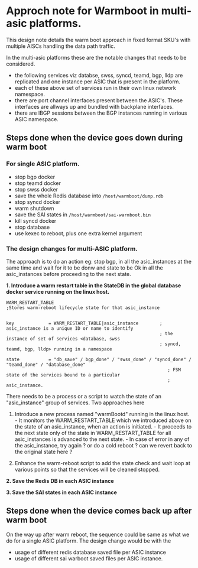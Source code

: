 # Approch note for Warmboot in multi-asic platforms.
This design note details the warm boot approach in fixed format SKU's with multiple AISCs handling the data path traffic.

In the multi-asic platforms these are the notable changes that needs to be considered.
  - the following services viz databse, swss, syncd, teamd, bgp, lldp are replicated and one instance per ASIC that is present in the platform.
  - each of these above set of services run in their own linux network namespace.
  - there are port channel interfaces present between the ASIC's. These interfaces are allways up and bundled with backplane interfaces.
  - there are IBGP sessions between the BGP instances running in various ASIC namespace.


## Steps done when the device goes down during warm boot

### For single ASIC platform.

  - stop bgp docker 
  - stop teamd docker
  - stop swss docker
  - save the whole Redis database into ```/host/warmboot/dump.rdb```
  - stop syncd docker
  - warm shutdown
  - save the SAI states in ```/host/warmboot/sai-warmboot.bin```
  - kill syncd docker
  - stop database
  - use kexec to reboot, plus one extra kernel argument


### The design changes for multi-ASIC platform.

The approach is to do an action eg: stop bgp, in all the asic_instances at the same time and wait for it to be donw and state to be Ok in all the asic_instances before proceeding to the next state.

**1. Introduce a warm restart table in the StateDB in the global database docker service running on the linux host.**
```
WARM_RESTART_TABLE
;Stores warm-reboot lifecycle state for that asic_instance


key             = WARM_RESTART_TABLE|asic_instance        ; asic_instance is a unique ID or name to identify
                                                          ; the instance of set of services <database, swss
                                                          ; syncd, teamd, bgp, lldp> running in a namespace

state           = "db_save" / bgp_done" / "swss_done" / "syncd_done" / "teamd_done" / "database_done"
                                                             ; FSM state of the services bound to a particular 
                                                             ; asic_instance.
```
There needs to be a process or a script to watch the state of an "asic_instance" group of services. Two approaches here 

  1. Introduce a new process named "warmBootd" running in the linux host.
    - It monitors the WARM_RESTART_TABLE which we introduced above on the state of an asic_instance, when an action is initiated.
    - It proceeds to the next state only of the state in WARM_RESTART_TABLE for all asic_instances is advanced to the next state.
    - In case of error in any of the asic_instance, try again ? or do a cold reboot ? can we revert back to the original state here ?

  2. Enhance the warm-reboot script to add the state check and wait loop at various points so that the services will be cleaned stopped.


**2. Save the Redis DB in each ASIC instance**
<TODO>
  
  
**3. Save the SAI states in each ASIC instance**
<TODO>



## Steps done when the device comes back up after warm boot

On the way up after warm reboot, the sequence could be same as what we do for a single ASIC platform. The design change would be with the 
  - usage of different redis database saved file per ASIC instance
  - usage of different sai warboot saved files per ASIC instance.
 
